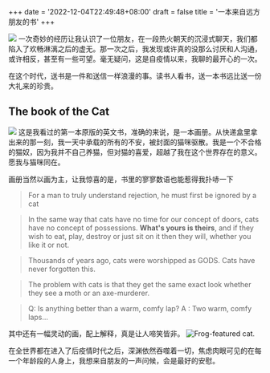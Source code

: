 +++
date = '2022-12-04T22:49:48+08:00'
draft = false
title = '一本来自远方朋友的书'
+++

![](https://github-ihs-1257225145.cos.ap-shanghai.myqcloud.com/picgo/the_book_of_the_cat_opened.jpeg)
一次奇妙的经历让我认识了一位朋友，在一段热火朝天的沉浸式聊天，我们都陷入了欢畅淋漓之后的虚无。那一次之后，我发现或许真的没那么讨厌和人沟通，或许相反，甚至有一些可望。毫无疑问，这是自疫情以来，我聊的最开心的一次。

在这个时代，送书是一件和送信一样浪漫的事。读书人看书，送一本书远比送一份大礼来的珍贵。

## The book of the Cat
![](https://github-ihs-1257225145.cos.ap-shanghai.myqcloud.com/picgo/the_book_of_the_cat.jpeg)
这是我看过的第一本原版的英文书，准确的来说，是一本画册。从快递盒里拿出来的那一刻，我一天中承载的所有的不安，被封面的猫咪驱散。我是一个不合格的猫奴，因为我并不自己养猫，但对猫的喜爱，超越了我在这个世界存在的意义。愿我与猫咪同在。

画册当然以画为主，让我惊喜的是，书里的寥寥数语也能惹得我扑哧一下

> For a man to truly understand rejection, he must first be ignored by a cat

> In the same way that cats have no time for our concept of doors, cats have no concept of possessions. **What's yours is theirs**, and if they wish to eat, play, destroy or just sit on it then they will, whether you like it or not.

> Thousands of years ago, cats were worshipped as GODS. Cats have never forgotten this.

> The problem with cats is that they get the same exact look whether they see a moth or an axe-murderer.

> Q: Is anything better than a warm, comfy lap?
> A : Two warm, comfy laps...

其中还有一幅灵动的画，配上解释，真是让人啼笑皆非。
![Frog-featured cat.](https://github-ihs-1257225145.cos.ap-shanghai.myqcloud.com/picgo/frog-featured-cat.jpeg)

在全世界都在进入了后疫情时代之后，深渊依然吞噬着一切，焦虑肉眼可见的在每一个年龄段的人身上，我想来自朋友的一声问候，会是最好的安慰。

